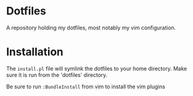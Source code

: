 Dotfiles
========

A repository holding my dotfiles, most notably my vim configuration.

Installation
============

The `install.pl` file will symlink the dotfiles to your home directory. Make sure it is run from the 'dotfiles' directory.

Be sure to run `:BundleInstall` from vim to install the vim plugins
